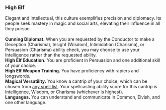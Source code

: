 ### High Elf

Elegant and intellectual, this culture exemplifies precision and diplomacy.
Its people seek mastery in magic and social arts, elevating their influence in all they pursue.
\
\
**Cunning Diplomat.**
When you are requested by the Conductor to make a Deception (Charisma), Insight (Wisdom), Intimidation (Charisma), or Persuasion (Charisma) ability check, you may choose to use your Intelligence rather than the requested ability.
\
**High Elf Education.**
You are proficient in Persuasion and one additional skill of your choice.
\
**High Elf Weapon Training.**
You have proficiency with rapiers and longswords.
\
**Magical Versatility.**
You know a cantrip of your choice, which can be chosen from [any spell list](#Spellcasting_spell_lists).
Your spellcasting ability score for this cantrip is Intelligence, Wisdom, or Charisma (whichever is highest).
\
**Languages.**
You can understand and communicate in Common, Elvish, and one other language.
